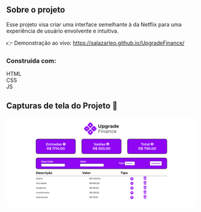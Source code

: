 ## Sobre o projeto
Esse projeto visa criar uma interface semelhante à da Netflix para uma experiência de usuário envolvente e intuitiva.

👉 Demonstração ao vivo: https://salazarleo.github.io/UpgradeFinance/

### Construida com:
HTML <br>
CSS <br>
JS
## Capturas de tela do Projeto 📸
![Minha imagem](https://github.com/salazarleo/UpgradeFinance/blob/master/imgs/Exemplo.png)



